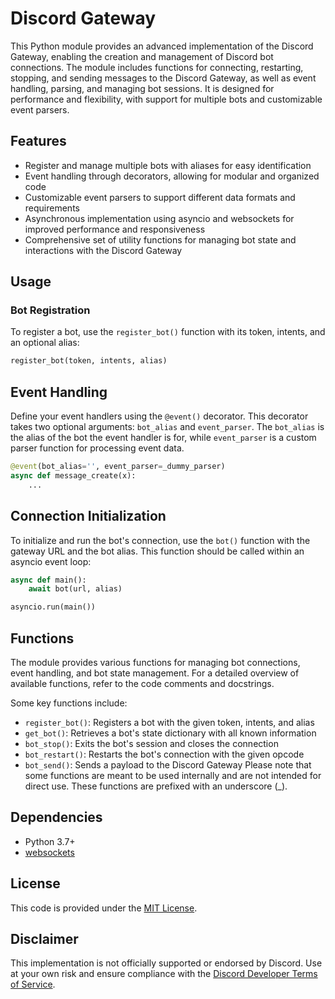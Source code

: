 # Discord Gateway
This Python module provides an advanced implementation of the Discord Gateway, enabling the creation and management of Discord bot connections. The module includes functions for connecting, restarting, stopping, and sending messages to the Discord Gateway, as well as event handling, parsing, and managing bot sessions. It is designed for performance and flexibility, with support for multiple bots and customizable event parsers.

## Features
- Register and manage multiple bots with aliases for easy identification
- Event handling through decorators, allowing for modular and organized code
- Customizable event parsers to support different data formats and requirements
- Asynchronous implementation using asyncio and websockets for improved performance and responsiveness
- Comprehensive set of utility functions for managing bot state and interactions with the Discord Gateway

## Usage
### Bot Registration
To register a bot, use the `register_bot()` function with its token, intents, and an optional alias:

```python
register_bot(token, intents, alias)
```

## Event Handling
Define your event handlers using the `@event()` decorator. This decorator takes two optional arguments: `bot_alias` and `event_parser`. The `bot_alias` is the alias of the bot the event handler is for, while `event_parser` is a custom parser function for processing event data.

```python
@event(bot_alias='', event_parser=_dummy_parser)
async def message_create(x):
    ...
```

## Connection Initialization
To initialize and run the bot's connection, use the `bot()` function with the gateway URL and the bot alias. This function should be called within an asyncio event loop:

```python
async def main():
    await bot(url, alias)

asyncio.run(main())
```

## Functions
The module provides various functions for managing bot connections, event handling, and bot state management. For a detailed overview of available functions, refer to the code comments and docstrings.

Some key functions include:

- `register_bot()`: Registers a bot with the given token, intents, and alias
- `get_bot()`: Retrieves a bot's state dictionary with all known information
- `bot_stop()`: Exits the bot's session and closes the connection
- `bot_restart()`: Restarts the bot's connection with the given opcode
- `bot_send()`: Sends a payload to the Discord Gateway
Please note that some functions are meant to be used internally and are not intended for direct use. These functions are prefixed with an underscore (_).

## Dependencies
- Python 3.7+
- [websockets](https://pypi.org/project/websockets/)

## License
This code is provided under the [MIT License](https://opensource.org/licenses/MIT).

## Disclaimer
This implementation is not officially supported or endorsed by Discord. Use at your own risk and ensure compliance with the [Discord Developer Terms of Service](https://discord.com/developers/docs/legal).
